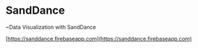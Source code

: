 # SandDance
~Data Visualization with SandDance

[https://sanddance.firebaseapp.com](https://sanddance.firebaseapp.com)

